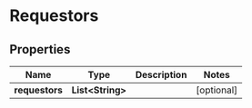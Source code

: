 

# Requestors


## Properties

| Name | Type | Description | Notes |
|------------ | ------------- | ------------- | -------------|
|**requestors** | **List&lt;String&gt;** |  |  [optional] |



